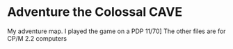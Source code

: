 # Adventure the Colossal CAVE
My adventure map. I played the game on a PDP 11/70]
The other files are for CP/M 2.2 computers
